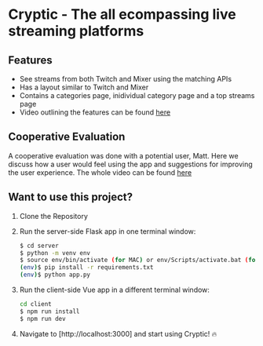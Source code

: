 # Cryptic - The all ecompassing live streaming platforms

## Features
* See streams from both Twitch and Mixer using the matching APIs
* Has a layout similar to Twitch and Mixer
* Contains a categories page, inidividual category page and a top streams page
* Video outlining the features can be found [here](https://www.youtube.com/watch?v=dTSohyMrIGo)

## Cooperative Evaluation
A cooperative evaluation was done with a potential user, Matt. Here we discuss how a user would feel using the app and suggestions for improving the user experience. The whole video can be found [here](https://www.youtube.com/watch?v=tN8fH3AEMUM&t=)


## Want to use this project?

1. Clone the Repository 

2. Run the server-side Flask app in one terminal window:

    ```sh
    $ cd server
    $ python -m venv env
    $ source env/bin/activate (for MAC) or env/Scripts/activate.bat (for windows)
    (env)$ pip install -r requirements.txt
    (env)$ python app.py
    ```

3. Run the client-side Vue app in a different terminal window:
    ```sh
    cd client
    $ npm run install
    $ npm run dev
    ```

4. Navigate to [http://localhost:3000] and start using Cryptic! :fire: 

